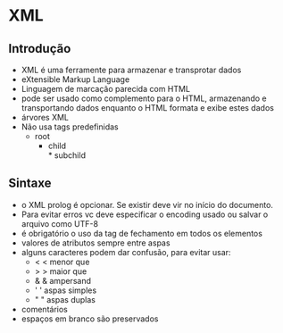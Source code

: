 # XML
## Introdução
* XML é uma ferramente para armazenar e transprotar dados
* eXtensible Markup Language
* Linguagem de marcação parecida com HTML
* pode ser usado como complemento para o HTML, armazenando e transportando dados enquanto o HTML formata e exibe estes dados
* árvores XML
* Não usa tags predefinidas 
	* root  
  		* child  
    			* subchild 

## Sintaxe
* o XML prolog é opcionar. Se existir deve vir no início do documento.  
* Para evitar erros vc deve especificar o encoding usado ou salvar o arquivo como UTF-8  
* é obrigatório o uso da tag de fechamento em todos os elementos  
* valores de atributos sempre entre aspas
* alguns caracteres podem dar confusão, para evitar usar:
	* &lt;	<	menor que
	* &gt;	>	maior que
	* &amp;	&	ampersand 
	* &apos;	'	aspas simples
	* &quot;	"	aspas duplas
* comentários <!-- comentario --> 
* espaços em branco são preservados
## 

